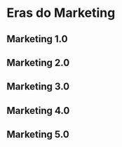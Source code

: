 # Eras do Marketing

## Marketing 1.0

## Marketing 2.0

## Marketing 3.0

## Marketing 4.0

## Marketing 5.0